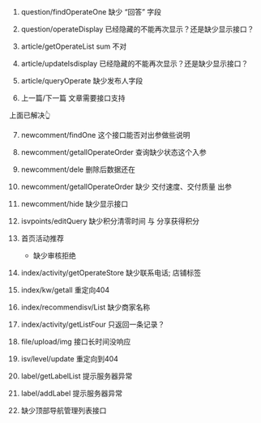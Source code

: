 1. question/findOperateOne
缺少 “回答” 字段

2. question/operateDisplay
已经隐藏的不能再次显示？还是缺少显示接口？

3. article/getOperateList
sum 不对

4. article/updateIsdisplay
已经隐藏的不能再次显示？还是缺少显示接口？

5. article/queryOperate
缺少发布人字段

6. 上一篇/下一篇 文章需要接口支持

上面已解决👆

7. newcomment/findOne
这个接口能否对出参做些说明

8. newcomment/getallOperateOrder
查询缺少状态这个入参

9. newcomment/dele
删除后数据还在

10. newcomment/getallOperateOrder
缺少 交付速度、交付质量 出参

11. newcomment/hide
缺少显示接口


12.  isvpoints/editQuery
缺少积分清零时间 与 分享获得积分

13. 首页活动推荐
    - 缺少审核拒绝

14. index/activity/getOperateStore
缺少联系电话; 店铺标签

15. index/kw/getall
重定向404

16.  index/recommendisv/List
缺少商家名称

17.  index/activity/getListFour
只返回一条记录？

18.  file/upload/img
接口长时间没响应

19. isv/level/update
重定向到404

20. label/getLabelList
提示服务器异常

21. label/addLabel
提示服务器异常

22. 缺少顶部导航管理列表接口